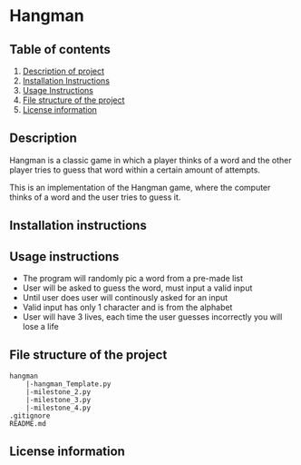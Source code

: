 # Hangman

## Table of contents
1. [Description of project](#description)
2. [Installation Instructions](#installation-instructions)
3. [Usage Instructions](#usage-instructions)
4. [File structure of the project](#file-structure-of-the-project)
5. [License information](#license-information)


## Description
Hangman is a classic game in which a player thinks of a word and the other player tries to guess that word within a certain amount of attempts.

This is an implementation of the Hangman game, where the computer thinks of a word and the user tries to guess it. 

## Installation instructions

## Usage instructions
- The program will randomly pic a word from a pre-made list
- User will be asked to guess the word, must input a valid input
- Until user does user will continously asked for an input
- Valid input has only 1 character and is from the alphabet
- User will have 3 lives, each time the user guesses incorrectly you will lose a life

## File structure of the project
    hangman
        |-hangman_Template.py
        |-milestone_2.py
        |-milestone_3.py
        |-milestone_4.py
    .gitignore
    README.md
## License information